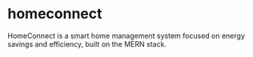 # homeconnect
HomeConnect is a smart home management system focused on energy savings and efficiency, built on the MERN stack.
